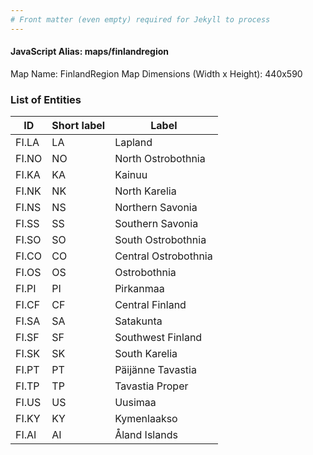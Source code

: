 ```yaml
---
# Front matter (even empty) required for Jekyll to process
---
```


#### JavaScript Alias: maps/finlandregion

Map Name: FinlandRegion Map
Dimensions (Width x Height): 440x590

### List of Entities

ID | Short label | Label
---|---|---|
FI.LA|LA|Lapland
FI.NO|NO|North Ostrobothnia
FI.KA|KA|Kainuu
FI.NK|NK|North Karelia
FI.NS|NS|Northern Savonia
FI.SS|SS|Southern Savonia
FI.SO|SO|South Ostrobothnia
FI.CO|CO|Central Ostrobothnia
FI.OS|OS|Ostrobothnia
FI.PI|PI|Pirkanmaa
FI.CF|CF|Central Finland
FI.SA|SA|Satakunta
FI.SF|SF|Southwest Finland
FI.SK|SK|South Karelia
FI.PT|PT|Päijänne Tavastia
FI.TP|TP|Tavastia Proper
FI.US|US|Uusimaa
FI.KY|KY|Kymenlaakso
FI.AI|AI|Åland Islands